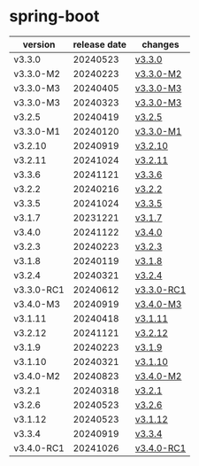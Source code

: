 # spring-boot	


|version|release date|changes|
|---|---|---|
|v3.3.0|20240523|[v3.3.0](./v3.3.0-20240523.md)|
|v3.3.0-M2|20240223|[v3.3.0-M2](./v3.3.0-M2-20240223.md)|
|v3.3.0-M3|20240405|[v3.3.0-M3](./v3.3.0-M3-20240405.md)|
|v3.3.0-M3|20240323|[v3.3.0-M3](./v3.3.0-M3-20240323.md)|
|v3.2.5|20240419|[v3.2.5](./v3.2.5-20240419.md)|
|v3.3.0-M1|20240120|[v3.3.0-M1](./v3.3.0-M1-20240120.md)|
|v3.2.10|20240919|[v3.2.10](./v3.2.10-20240919.md)|
|v3.2.11|20241024|[v3.2.11](./v3.2.11-20241024.md)|
|v3.3.6|20241121|[v3.3.6](./v3.3.6-20241121.md)|
|v3.2.2|20240216|[v3.2.2](./v3.2.2-20240216.md)|
|v3.3.5|20241024|[v3.3.5](./v3.3.5-20241024.md)|
|v3.1.7|20231221|[v3.1.7](./v3.1.7-20231221.md)|
|v3.4.0|20241122|[v3.4.0](./v3.4.0-20241122.md)|
|v3.2.3|20240223|[v3.2.3](./v3.2.3-20240223.md)|
|v3.1.8|20240119|[v3.1.8](./v3.1.8-20240119.md)|
|v3.2.4|20240321|[v3.2.4](./v3.2.4-20240321.md)|
|v3.3.0-RC1|20240612|[v3.3.0-RC1](./v3.3.0-RC1-20240612.md)|
|v3.4.0-M3|20240919|[v3.4.0-M3](./v3.4.0-M3-20240919.md)|
|v3.1.11|20240418|[v3.1.11](./v3.1.11-20240418.md)|
|v3.2.12|20241121|[v3.2.12](./v3.2.12-20241121.md)|
|v3.1.9|20240223|[v3.1.9](./v3.1.9-20240223.md)|
|v3.1.10|20240321|[v3.1.10](./v3.1.10-20240321.md)|
|v3.4.0-M2|20240823|[v3.4.0-M2](./v3.4.0-M2-20240823.md)|
|v3.2.1|20240318|[v3.2.1](./v3.2.1-20240318.md)|
|v3.2.6|20240523|[v3.2.6](./v3.2.6-20240523.md)|
|v3.1.12|20240523|[v3.1.12](./v3.1.12-20240523.md)|
|v3.3.4|20240919|[v3.3.4](./v3.3.4-20240919.md)|
|v3.4.0-RC1|20241026|[v3.4.0-RC1](./v3.4.0-RC1-20241026.md)|
